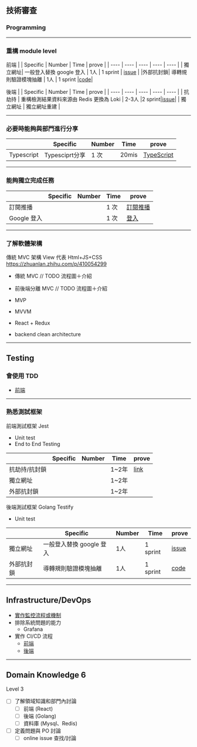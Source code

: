 ## 技術審查

### Programming
***
### 重構 module level

前端
|     | Specific  | Number  | Time  | prove |
|  ----  | ----  | ----  | ----  | ----  |
| 獨立網址| 一般登入替換 google 登入 | 1人 | 1 sprint | [issue](https://proton.vir000.com/castle/carriage/-/issues/32) |
|外部抗封鎖| 導轉規則驗證模塊抽離 | 1人 | 1 sprint |[code](https://proton.vir000.com/prediction/spiker/-/blob/157fb7f98995174e1d6ed3e96006741147c86e7e/src/Component/Redirection/RedirectionRuleValidation.js)|

後端
|     | Specific  | Number  | Time  | prove |
|  ----  | ----  | ----  | ----  | ----  |
| 抗劫持  | 重構檢測結果資料來源由 Redis 更換為 Loki | 2-3人 |2 sprint|[issue](https://proton.vir000.com/prediction/predictor/-/issues/388)|
| 獨立網址  | 獨立網址重建 |

***
### 必要時能夠與部門進行分享

|     | Specific  | Number  | Time  | prove |
|  ----  | ----  | ----  | ----  | ----  |
| Typescript| Typesciprt分享 | 1 次 | 20mis | [TypeScript](https://proton.vir000.com/hello/scrummaster/-/issues/90#note_64471https://proton.vir000.com/Jason/jason_gao/-/blob/master/TypeSctip%E7%B0%A1%E4%BB%8B.md) |

***
### 能夠獨立完成任務
|     | Specific  | Number  | Time  | prove |
|  ----  | ----  | ----  | ----  | ----  |
| 訂閱推播|  |  | 1 次 | [訂閱推播](https://proton.vir000.com/castle/carriage/-/issues/17) |
| Google 登入 |  |  | 1 次 | [登入](https://proton.vir000.com/castle/carriage/-/issues/32) |

***
### 了解軟體架構
傳統 MVC 架構 View 代表 Html+JS+CSS
https://zhuanlan.zhihu.com/p/410054299

- 傳統 MVC
// TODO 流程圖＋介紹

- 前後端分離 MVC
// TODO 流程圖＋介紹

- MVP
- MVVM
- React + Redux
- backend clean architecture

***
## Testing
### 會使用 TDD
- [前端](https://proton.vir000.com/prediction/spiker/-/merge_requests/19/diffs#c3f416414686ec7b4686933ad5bbbeb06c912c07)
***
### 熟悉測試框架
前端測試框架 Jest
- Unit test
- End to End Testing

|     | Specific  | Number  | Time  | prove |
|  ----  | ----  | ----  | ----  | ----  |
| 抗劫持/抗封鎖 |  |  | 1~2年 | [link](https://proton.vir000.com/prediction/prospect/-/merge_requests?scope=all&state=merged&author_username=Jason) |
| 獨立網址 |  |  | 1~2年 |  |
| 外部抗封鎖 |  |  | 1~2年 | |

後端測試框架 Golang Testify
- Unit test

|     | Specific  | Number  | Time  | prove |
|  ----  | ----  | ----  | ----  | ----  |
| 獨立網址| 一般登入替換 google 登入 | 1人 | 1 sprint | [issue](https://proton.vir000.com/castle/carriage/-/issues/32) |
|外部抗封鎖| 導轉規則驗證模塊抽離 | 1人 | 1 sprint |[code](https://proton.vir000.com/prediction/spiker/-/blob/157fb7f98995174e1d6ed3e96006741147c86e7e/src/Component/Redirection/RedirectionRuleValidation.js)|

***
## Infrastructure/DevOps

- [實作監控流程或機制](https://proton.vir000.com/Jason/deploy_demo)
- 排除系統問題的能力
    - Grafana
- 實作 CI/CD 流程
    - [前端](https://proton.vir000.com/Jason/frontend_demo)
    - [後端](https://proton.vir000.com/Jason/backend_demo)
***
## Domain Knowledge 6
Level 3
- [ ] 了解領域知識和部門內討論
    - [ ] 前端 (React)
    - [ ] 後端 (Golang)
    - [ ] 資料庫 (Mysql、Redis)
- [ ] 定義問題與 PO 討論
    - [ ] online issue 查找/討論
